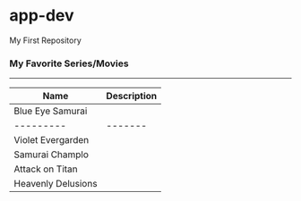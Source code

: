# app-dev
My First Repository
### My Favorite Series/Movies
---
| Name | Description |
| ----------- | ----------- |
| Blue Eye Samurai | |  |  |
|---------|-------||
| Violet Evergarden | |
| Samurai Champlo | |
| Attack on Titan | |
| Heavenly Delusions | |
